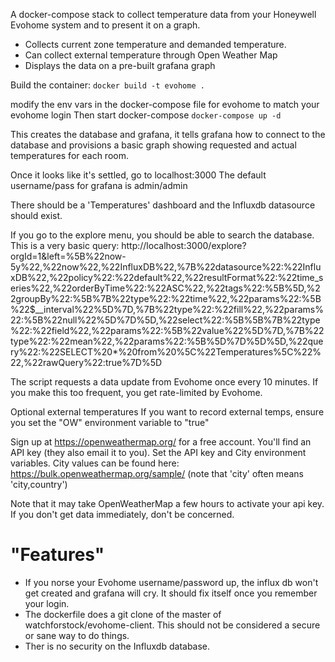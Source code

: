 A docker-compose stack to collect temperature data from your Honeywell Evohome system and to present it on a graph.

- Collects current zone temperature and demanded temperature.
- Can collect external temperature through Open Weather Map
- Displays the data on a pre-built grafana graph



Build the container:
`docker build -t evohome .`

modify the env vars in the docker-compose file for evohome to match your evohome login
Then start docker-compose
`docker-compose up -d`

This creates the database and grafana, it tells grafana how to connect to the database and provisions a basic graph showing requested and actual temperatures for each room.

Once it looks like it's settled, go to localhost:3000
The default username/pass for grafana is admin/admin

There should be a 'Temperatures' dashboard and the Influxdb datasource should exist.

If you go to the explore menu, you should be able to search the database. This is a very basic query:
http://localhost:3000/explore?orgId=1&left=%5B%22now-5y%22,%22now%22,%22InfluxDB%22,%7B%22datasource%22:%22InfluxDB%22,%22policy%22:%22default%22,%22resultFormat%22:%22time_series%22,%22orderByTime%22:%22ASC%22,%22tags%22:%5B%5D,%22groupBy%22:%5B%7B%22type%22:%22time%22,%22params%22:%5B%22$__interval%22%5D%7D,%7B%22type%22:%22fill%22,%22params%22:%5B%22null%22%5D%7D%5D,%22select%22:%5B%5B%7B%22type%22:%22field%22,%22params%22:%5B%22value%22%5D%7D,%7B%22type%22:%22mean%22,%22params%22:%5B%5D%7D%5D%5D,%22query%22:%22SELECT%20*%20from%20%5C%22Temperatures%5C%22%22,%22rawQuery%22:true%7D%5D


The script requests a data update from Evohome once every 10 minutes. If you make this too frequent, you get rate-limited by Evohome.


Optional external temperatures
If you want to record external temps, ensure you set the "OW" environment variable to "true"

Sign up at https://openweathermap.org/ for a free account. You'll find an API key (they also email it to you).
Set the API key and City environment variables. City values can be found here: https://bulk.openweathermap.org/sample/ (note that 'city' often means 'city,country')

Note that it may take OpenWeatherMap a few hours to activate your api key. If you don't get data immediately, don't be concerned.


# "Features"
- If you norse your Evohome username/password up, the influx db won't get created and grafana will cry. It should fix itself once you remember your login.
- The dockerfile does a git clone of the master of watchforstock/evohome-client. This should not be considered a secure or sane way to do things.
- Ther is no security on the Influxdb database.